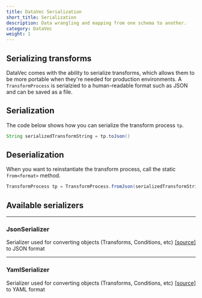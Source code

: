 ```yaml
---
title: DataVec Serialization
short_title: Serialization
description: Data wrangling and mapping from one schema to another.
category: DataVec
weight: 1
---
```


## Serializing transforms

DataVec comes with the ability to serialize transforms, which allows them to be more portable when they're needed for production environments. A `TransformProcess` is serialzied to a human-readable format such as JSON and can be saved as a file.

## Serialization

The code below shows how you can serialize the transform process `tp`.

```java
String serializedTransformString = tp.toJson()
```

## Deserialization

When you want to reinstantiate the transform process, call the static `from<format>` method.

```java
TransformProcess tp = TransformProcess.fromJson(serializedTransformString)
```


## Available serializers


---

### JsonSerializer
<span style="float:right;"> [[source]](https://github.com/deeplearning4j/deeplearning4j/tree/master/datavec/datavec-api/src/main/java/org/datavec/api/transform/serde/JsonSerializer.java) </span>

Serializer used for converting objects (Transforms, Conditions, etc) to JSON format





---

### YamlSerializer
<span style="float:right;"> [[source]](https://github.com/deeplearning4j/deeplearning4j/tree/master/datavec/datavec-api/src/main/java/org/datavec/api/transform/serde/YamlSerializer.java) </span>

Serializer used for converting objects (Transforms, Conditions, etc) to YAML format


